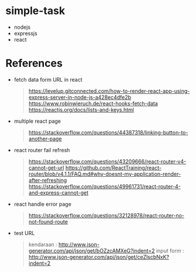 # simple-task
- nodejs
- expressjs
- react

# References
- fetch data form URL in react
    > https://levelup.gitconnected.com/how-to-render-react-app-using-express-server-in-node-js-a428ec4dfe2b
    > https://www.robinwieruch.de/react-hooks-fetch-data
    > https://reactjs.org/docs/lists-and-keys.html

- multiple react page
    > https://stackoverflow.com/questions/44387318/linking-button-to-another-page

- react router fail refresh
    > https://stackoverflow.com/questions/43209666/react-router-v4-cannot-get-url
    > https://github.com/ReactTraining/react-router/blob/v4.1.1/FAQ.md#why-doesnt-my-application-render-after-refreshing
    > https://stackoverflow.com/questions/49961731/react-router-4-and-express-cannot-get

- react handle error page
    > https://stackoverflow.com/questions/32128978/react-router-no-not-found-route

- test URL
    > kendaraan : http://www.json-generator.com/api/json/get/bOZzcAMXeG?indent=2
    > input form : http://www.json-generator.com/api/json/get/ceZlscbNxK?indent=2